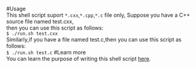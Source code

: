 #Usage  
This shell script suport ```*.cxx```,```*.cpp```,```*.c``` file only,
Suppose you have a C++ source file named test.cxx,  
then you can use this script as follows:  
```$ ./run.sh test.cxx```  
Similarly,if you have a file named test.c,then you can use this script as follows:  
```$ ./run.sh test.c```
#Learn more  
You can learn the purpose of writing this shell script [here](http://www.studyandshare.info/compile_shell_script.html).

